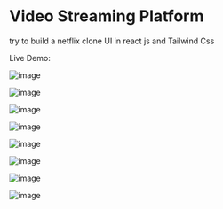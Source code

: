 # Video Streaming Platform
try to build a netflix clone UI in react js and Tailwind Css

Live Demo: 


![image](https://user-images.githubusercontent.com/74646219/203471062-fa9f7532-9f9b-47a9-9b39-06dcb7e16f82.png)

![image](https://user-images.githubusercontent.com/74646219/203471077-6a66c212-82a3-411f-8f7d-7ac7addc2600.png)

![image](https://user-images.githubusercontent.com/74646219/203471093-7548f697-faba-48ac-bcfa-b64f82acf98b.png)

![image](https://user-images.githubusercontent.com/74646219/203471106-102bc1c1-7ff4-4980-86fe-20be94674338.png)

![image](https://user-images.githubusercontent.com/74646219/203471131-735fe72a-3d84-4e70-9fe9-b565536a4aab.png)

![image](https://user-images.githubusercontent.com/74646219/203471192-397c73d3-a470-465b-a956-2be0db36662c.png)

![image](https://user-images.githubusercontent.com/74646219/203471233-c0d5e2ed-3022-4e3c-b2e7-58482f29e01f.png)

![image](https://user-images.githubusercontent.com/74646219/203471308-499662bb-0d1a-4c3f-9d4d-c96511b226f8.png)
